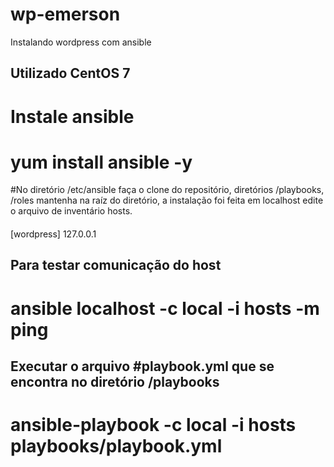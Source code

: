 # wp-emerson
Instalando wordpress com ansible

## Utilizado CentOS 7 ##

# Instale ansible 

# yum install ansible -y

#No diretório /etc/ansible faça o clone do repositório, diretórios /playbooks, /roles mantenha na raíz do diretório, a instalação foi feita em localhost edite o arquivo de inventário hosts. 

####
[wordpress]
127.0.0.1
####

## Para testar comunicação do host

# ansible localhost -c local -i hosts -m ping

## Executar o arquivo #playbook.yml que se encontra no diretório /playbooks

# ansible-playbook -c local -i hosts playbooks/playbook.yml
